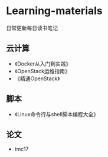 # Learning-materials  
日常更新每日读书笔记  

## 云计算  

- 《Docker从入门到实践》  
- 《OpenStack运维指南》  
- 《精通OpenStack》  

## 脚本
- 《Linux命令行与shell脚本编程大全》

## 论文
- imc17

